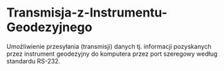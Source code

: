 # Transmisja-z-Instrumentu-Geodezyjnego
Umożliwienie przesyłania (transmisji) danych tj. informacji pozyskanych przez instrument geodezyjny do komputera przez port szeregowy według standardu RS-232.
